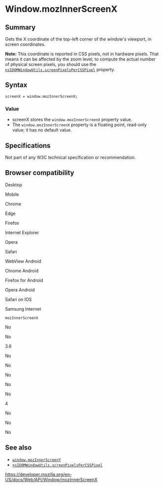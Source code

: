Window.mozInnerScreenX
======================

Summary
-------

Gets the X coordinate of the top-left corner of the window's viewport, in screen coordinates.

**Note:** This coordinate is reported in CSS pixels, not in hardware pixels. That means it can be affected by the zoom level; to compute the actual number of physical screen pixels, you should use the [`nsIDOMWindowUtils.screenPixelsPerCSSPixel`](https://developer.mozilla.org/en-US/docs/XPCOM_Interface_Reference/nsIDOMWindowUtils) property.

Syntax
------

    screenX = window.mozInnerScreenX;

### Value

-   screenX stores the `window.mozInnerScreenX` property value.
-   The `window.mozInnerScreenX` property is a floating point, read-only value; it has no default value.

Specifications
--------------

Not part of any W3C technical specification or recommendation.

Browser compatibility
---------------------

Desktop

Mobile

Chrome

Edge

Firefox

Internet Explorer

Opera

Safari

WebView Android

Chrome Android

Firefox for Android

Opera Android

Safari on IOS

Samsung Internet

`mozInnerScreenX`

No

No

3.6

No

No

No

No

No

4

No

No

No

See also
--------

-   [`window.mozInnerScreenY`](mozinnerscreeny)
-   [`nsIDOMWindowUtils.screenPixelsPerCSSPixel`](https://developer.mozilla.org/en-US/docs/XPCOM_Interface_Reference/nsIDOMWindowUtils)

<a href="https://developer.mozilla.org/en-US/docs/Web/API/Window/mozInnerScreenX" class="_attribution-link">https://developer.mozilla.org/en-US/docs/Web/API/Window/mozInnerScreenX</a>
